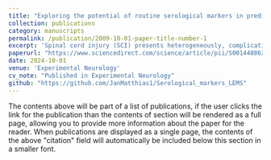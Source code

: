```yaml
---
title: "Exploring the potential of routine serological markers in predicting neurological outcomes in spinal cord injury"
collection: publications
category: manuscripts
permalink: /publication/2009-10-01-paper-title-number-1
excerpt: 'Spinal cord injury (SCI) presents heterogeneously, complicating recovery prediction. We investigated whether routine serological markers measured within seven days post-injury could predict lower extremity motor scores (LEMS) at 52 weeks. Using feature engineering and eight regression models, we compared marker-based predictions against a baseline model of acute LEMS and age. Serological markers did not improve accuracy; the best model achieved a mean absolute error (MAE) of 6.59, matching baseline. However, stratifying patients by initial LEMS (0 vs. >0) improved MAE by 1.20. Thus, routine serological markers offer limited predictive value, but clinically informed stratification enhances performance.'
paperurl: "https://www.sciencedirect.com/science/article/pii/S0014488624002449"
date: 2024-10-01
venue: 'Experimental Neurology'
cv_note: "Published in Experimental Neurology"
github: "https://github.com/JanMatthias1/Serological_markers_LEMS"
---
```

The contents above will be part of a list of publications, if the user clicks the link for the publication than the contents of section will be rendered as a full page, allowing you to provide more information about the paper for the reader. When publications are displayed as a single page, the contents of the above "citation" field will automatically be included below this section in a smaller font.
